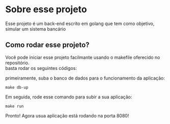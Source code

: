# Sobre esse projeto

Esse projeto é um back-end escrito em golang que tem como objetivo, simular um sistema bancário

## Como rodar esse projeto?

Você pode iniciar esse projeto facilmante usando o makefile oferecido no repositório.  
basta rodar os seguintes códigos:  

primeiramente, suba o banco de dados para o funcionamento da aplicação:

```shell
make db-up
```

Em seguida, rode esse comando para subir a sua aplicação:  

```shell
make run
``` 

Pronto! Agora usua aplicação está rodando na porta 8080!
